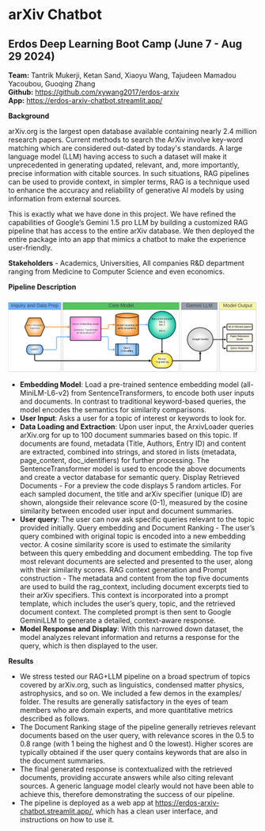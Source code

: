 # arXiv Chatbot

## Erdos Deep Learning Boot Camp (June 7 - Aug 29 2024)

**Team:** Tantrik Mukerji, Ketan Sand, Xiaoyu Wang, Tajudeen Mamadou Yacoubou, Guoqing Zhang\
**Github:** https://github.com/xywang2017/erdos-arxiv \
**App:** https://erdos-arxiv-chatbot.streamlit.app/ 

**Background**

arXiv.org is the largest open database available containing nearly 2.4 million research papers. Current methods to search the ArXiv involve key-word matching which are considered out-dated by today's standards. A large language model (LLM) having access to such a dataset will make it unprecedented in generating updated, relevant, and, more importantly, precise information with citable sources. In such situations, RAG pipelines can be used to provide context, in simpler terms, RAG is a technique used to enhance the accuracy and reliability of generative AI models by using information from external sources. 

This is exactly what we have done in this project. We have refined the capabilities of Google’s Gemini 1.5 pro LLM by building a customized RAG pipeline that has access to the entire arXiv database. We then deployed the entire package into an app that mimics a chatbot to make the experience user-friendly.

**Stakeholders** - Academics, Universities, All companies R&D department ranging from Medicine to Computer Science and even economics.

**Pipeline Description**

![alt text](Presentation/Images/rag_llm_flowchart.png "Logo Title Text 1")

- **Embedding Model**: Load a pre-trained sentence embedding model (all-MiniLM-L6-v2) from SentenceTransformers, to encode both user inputs and documents. In contrast to traditional keyword-based queries, the model encodes the semantics for similarity comparisons.
- **User Input**: Asks a user for a topic of interest  or keywords to look for.
- **Data Loading and Extraction**: Upon user input, the ArxivLoader queries arXiv.org for up to 100 document summaries based on this topic. If documents are found, metadata (Title, Authors, Entry ID) and content are extracted, combined into strings, and stored in lists (metadata, page_content, doc_identifiers) for further processing. The SentenceTransformer model is used to encode the above documents and create a vector database for semantic query. 
Display Retrieved Documents - For a preview the code displays 5 random articles. For each sampled document, the title and arXiv specifier (unique ID) are shown, alongside their relevance score (0-1), measured by the cosine similarity between encoded user input and document summaries.
- **User query**: The user can now ask specific queries relevant to the topic provided initially.
Query embedding and Document Ranking - The user’s query combined with original topic is encoded into a new embedding vector. A cosine similarity score is used to estimate the similarity between this query embedding and document embedding. The top five most relevant documents are selected and presented to the user, along with their similarity scores.
RAG context generation and Prompt construction - The metadata and content from the top five documents are used to build the rag_context, including document excerpts tied to their arXiv specifiers. This context is incorporated into a prompt template, which includes the user’s query, topic, and the retrieved document context. The completed prompt is then sent to Google GeminiLLM to generate a detailed, context-aware response.
- **Model Response and Display**: With this narrowed down dataset, the model analyzes relevant information and returns a response for the query, which is then displayed to the user.

**Results** 

- We stress tested our RAG+LLM pipeline on a broad spectrum of topics covered by arXiv.org, such as linguistics, condensed matter physics, astrophysics, and so on. We included a few demos in the examples/ folder. The results are generally satisfactory in the eyes of team members who are domain experts, and more quantitative metrics described as follows.
- The Document Ranking stage of the pipeline generally retrieves relevant documents based on the user query, with relevance scores in the 0.5 to 0.8 range (with 1 being the highest and 0 the lowest). Higher scores are typically obtained if the user query contains keywords that are also in the document summaries.
- The final generated response is contextualized with the retrieved documents, providing accurate answers while also citing relevant sources. A generic language model clearly would not have been able to achieve this, therefore demonstrating the success of our pipeline.
- The pipeline is deployed as a web app at https://erdos-arxiv-chatbot.streamlit.app/, which has a clean user interface, and instructions on how to use it.







